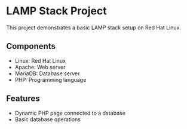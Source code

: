 # LAMP Stack Project
This project demonstrates a basic LAMP stack setup on Red Hat Linux.

## Components
- Linux: Red Hat Linux
- Apache: Web server
- MariaDB: Database server
- PHP: Programming language

## Features
- Dynamic PHP page connected to a database
- Basic database operations
